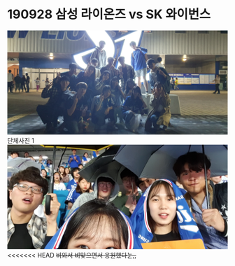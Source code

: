 # 190928 삼성 라이온즈 vs SK 와이번스
![단체사진1](../Static/190928/group1.jpg)  
단체사진 1  
![단체사진2](../Static/190928/group2.jpg)  
<<<<<<< HEAD
~~비와서 비맞으면서 응원했다눈,,~~
